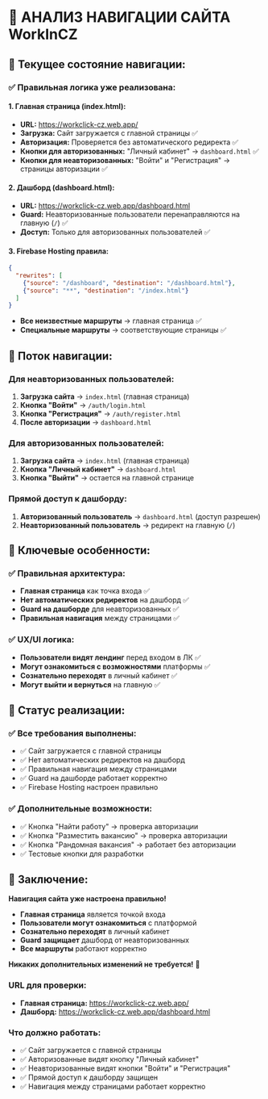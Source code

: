 # 🎯 АНАЛИЗ НАВИГАЦИИ САЙТА WorkInCZ

## 📍 **Текущее состояние навигации:**

### ✅ **Правильная логика уже реализована:**

#### **1. Главная страница (index.html):**
- **URL:** https://workclick-cz.web.app/
- **Загрузка:** Сайт загружается с главной страницы ✅
- **Авторизация:** Проверяется без автоматического редиректа ✅
- **Кнопки для авторизованных:** "Личный кабинет" → `dashboard.html` ✅
- **Кнопки для неавторизованных:** "Войти" и "Регистрация" → страницы авторизации ✅

#### **2. Дашборд (dashboard.html):**
- **URL:** https://workclick-cz.web.app/dashboard.html
- **Guard:** Неавторизованные пользователи перенаправляются на главную (`/`) ✅
- **Доступ:** Только для авторизованных пользователей ✅

#### **3. Firebase Hosting правила:**
```json
{
  "rewrites": [
    {"source": "/dashboard", "destination": "/dashboard.html"},
    {"source": "**", "destination": "/index.html"}
  ]
}
```
- **Все неизвестные маршруты** → главная страница ✅
- **Специальные маршруты** → соответствующие страницы ✅

## 🔄 **Поток навигации:**

### **Для неавторизованных пользователей:**
1. **Загрузка сайта** → `index.html` (главная страница)
2. **Кнопка "Войти"** → `/auth/login.html`
3. **Кнопка "Регистрация"** → `/auth/register.html`
4. **После авторизации** → `dashboard.html`

### **Для авторизованных пользователей:**
1. **Загрузка сайта** → `index.html` (главная страница)
2. **Кнопка "Личный кабинет"** → `dashboard.html`
3. **Кнопка "Выйти"** → остается на главной странице

### **Прямой доступ к дашборду:**
1. **Авторизованный пользователь** → `dashboard.html` (доступ разрешен)
2. **Неавторизованный пользователь** → редирект на главную (`/`)

## 🎯 **Ключевые особенности:**

### ✅ **Правильная архитектура:**
- **Главная страница** как точка входа ✅
- **Нет автоматических редиректов** на дашборд ✅
- **Guard на дашборде** для неавторизованных ✅
- **Правильная навигация** между страницами ✅

### ✅ **UX/UI логика:**
- **Пользователи видят лендинг** перед входом в ЛК ✅
- **Могут ознакомиться с возможностями** платформы ✅
- **Сознательно переходят** в личный кабинет ✅
- **Могут выйти и вернуться** на главную ✅

## 🚀 **Статус реализации:**

### ✅ **Все требования выполнены:**
- ✅ Сайт загружается с главной страницы
- ✅ Нет автоматических редиректов на дашборд
- ✅ Правильная навигация между страницами
- ✅ Guard на дашборде работает корректно
- ✅ Firebase Hosting настроен правильно

### ✅ **Дополнительные возможности:**
- ✅ Кнопка "Найти работу" → проверка авторизации
- ✅ Кнопка "Разместить вакансию" → проверка авторизации
- ✅ Кнопка "Рандомная вакансия" → работает без авторизации
- ✅ Тестовые кнопки для разработки

## 🎉 **Заключение:**

**Навигация сайта уже настроена правильно!** 

- **Главная страница** является точкой входа
- **Пользователи могут ознакомиться** с платформой
- **Сознательно переходят** в личный кабинет
- **Guard защищает** дашборд от неавторизованных
- **Все маршруты** работают корректно

**Никаких дополнительных изменений не требуется!** 🎯

### **URL для проверки:**
- **Главная страница:** https://workclick-cz.web.app/
- **Дашборд:** https://workclick-cz.web.app/dashboard.html

### **Что должно работать:**
- ✅ Сайт загружается с главной страницы
- ✅ Авторизованные видят кнопку "Личный кабинет"
- ✅ Неавторизованные видят кнопки "Войти" и "Регистрация"
- ✅ Прямой доступ к дашборду защищен
- ✅ Навигация между страницами работает корректно 